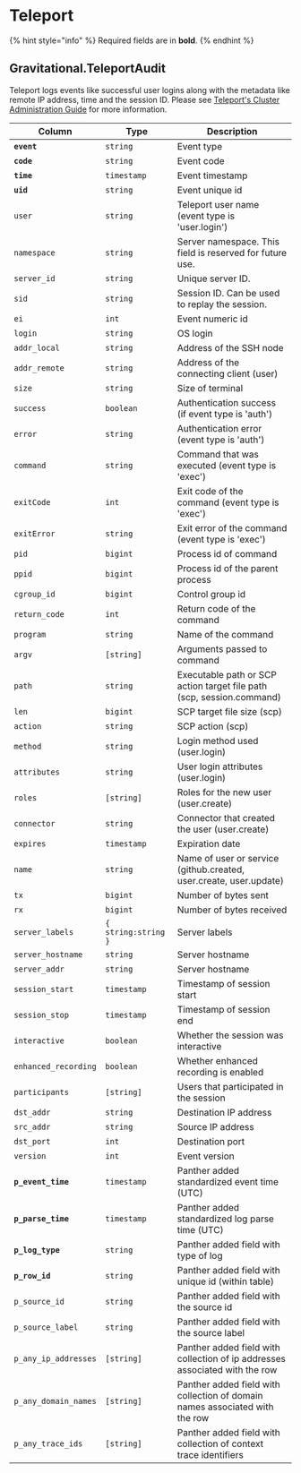 # Teleport

{% hint style="info" %}
Required fields are in **bold**.
{% endhint %}

## Gravitational.TeleportAudit

Teleport logs events like successful user logins along with the metadata like remote IP address, time and the session ID. Please see [Teleport's Cluster Administration Guide](https://goteleport.com/docs/setup/admin/#audit-log) for more information.

| Column               | Type                  | Description                                                                 |
| -------------------- | --------------------- | --------------------------------------------------------------------------- |
| **`event`**          | `string`              | Event type                                                                  |
| **`code`**           | `string`              | Event code                                                                  |
| **`time`**           | `timestamp`           | Event timestamp                                                             |
| **`uid`**            | `string`              | Event unique id                                                             |
| `user`               | `string`              | Teleport user name (event type is 'user.login')                             |
| `namespace`          | `string`              | Server namespace. This field is reserved for future use.                    |
| `server_id`          | `string`              | Unique server ID.                                                           |
| `sid`                | `string`              | Session ID. Can be used to replay the session.                              |
| `ei`                 | `int`                 | Event numeric id                                                            |
| `login`              | `string`              | OS login                                                                    |
| `addr_local`         | `string`              | Address of the SSH node                                                     |
| `addr_remote`        | `string`              | Address of the connecting client (user)                                     |
| `size`               | `string`              | Size of terminal                                                            |
| `success`            | `boolean`             | Authentication success (if event type is 'auth')                            |
| `error`              | `string`              | Authentication error (event type is 'auth')                                 |
| `command`            | `string`              | Command that was executed (event type is 'exec')                            |
| `exitCode`           | `int`                 | Exit code of the command (event type is 'exec')                             |
| `exitError`          | `string`              | Exit error of the command (event type is 'exec')                            |
| `pid`                | `bigint`              | Process id of command                                                       |
| `ppid`               | `bigint`              | Process id of the parent process                                            |
| `cgroup_id`          | `bigint`              | Control group id                                                            |
| `return_code`        | `int`                 | Return code of the command                                                  |
| `program`            | `string`              | Name of the command                                                         |
| `argv`               | `[string]`            | Arguments passed to command                                                 |
| `path`               | `string`              | Executable path or SCP action target file path (scp, session.command)       |
| `len`                | `bigint`              | SCP target file size (scp)                                                  |
| `action`             | `string`              | SCP action (scp)                                                            |
| `method`             | `string`              | Login method used (user.login)                                              |
| `attributes`         | `string`              | User login attributes (user.login)                                          |
| `roles`              | `[string]`            | Roles for the new user (user.create)                                        |
| `connector`          | `string`              | Connector that created the user (user.create)                               |
| `expires`            | `timestamp`           | Expiration date                                                             |
| `name`               | `string`              | Name of user or service (github.created, user.create, user.update)          |
| `tx`                 | `bigint`              | Number of bytes sent                                                        |
| `rx`                 | `bigint`              | Number of bytes received                                                    |
| `server_labels`      | `{   string:string }` | Server labels                                                               |
| `server_hostname`    | `string`              | Server hostname                                                             |
| `server_addr`        | `string`              | Server hostname                                                             |
| `session_start`      | `timestamp`           | Timestamp of session start                                                  |
| `session_stop`       | `timestamp`           | Timestamp of session end                                                    |
| `interactive`        | `boolean`             | Whether the session was interactive                                         |
| `enhanced_recording` | `boolean`             | Whether enhanced recording is enabled                                       |
| `participants`       | `[string]`            | Users that participated in the session                                      |
| `dst_addr`           | `string`              | Destination IP address                                                      |
| `src_addr`           | `string`              | Source IP address                                                           |
| `dst_port`           | `int`                 | Destination port                                                            |
| `version`            | `int`                 | Event version                                                               |
| **`p_event_time`**   | `timestamp`           | Panther added standardized event time (UTC)                                 |
| **`p_parse_time`**   | `timestamp`           | Panther added standardized log parse time (UTC)                             |
| **`p_log_type`**     | `string`              | Panther added field with type of log                                        |
| **`p_row_id`**       | `string`              | Panther added field with unique id (within table)                           |
| `p_source_id`        | `string`              | Panther added field with the source id                                      |
| `p_source_label`     | `string`              | Panther added field with the source label                                   |
| `p_any_ip_addresses` | `[string]`            | Panther added field with collection of ip addresses associated with the row |
| `p_any_domain_names` | `[string]`            | Panther added field with collection of domain names associated with the row |
| `p_any_trace_ids`    | `[string]`            | Panther added field with collection of context trace identifiers            |
